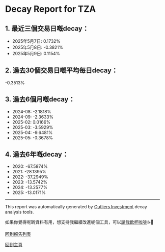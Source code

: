 # Decay Report for TZA

## 1. 最近三個交易日嘅decay：

- 2025年5月7日: 0.1732%
- 2025年5月8日: -0.3821%
- 2025年5月9日: 0.1154%

## 2. 過去30個交易日嘅平均每日decay：
-0.3513%

## 3. 過去6個月嘅decay：

- 2024-08: -2.1818%
- 2024-09: -2.3633%
- 2025-02: 0.0166%
- 2025-03: -3.5929%
- 2025-04: -9.6481%
- 2025-05: -0.3678%

## 4. 過去6年嘅decay：

- 2020: -67.5874%
- 2021: -28.1395%
- 2022: -37.2949%
- 2023: -13.5742%
- 2024: -13.2577%
- 2025: -13.0171%
***

This report was automatically generated by [Outliers Investment](https://outliersecon.github.io/Outliers-Investment/) decay analysis tools.

如果你覺得呢啲資料有用，想支持我繼續改進呢個工具，可以[請我飲杯咖啡](https://buymeacoffee.com/outliersecon)☕🙏

[回到報告列表](https://outliersecon.github.io/Outliers-Investment/reports/reports_public)

[回到主頁](https://outliersecon.github.io/Outliers-Investment/)